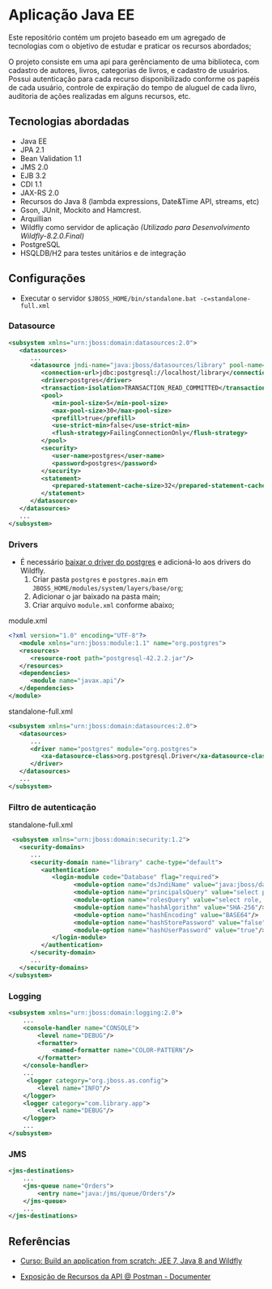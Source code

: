 # Aplicação Java EE

Este repositório contém um projeto baseado em um agregado de tecnologias com o objetivo de estudar e praticar os recursos abordados;

O projeto consiste em uma api para gerênciamento de uma biblioteca, com cadastro de autores, livros, categorias de livros, e cadastro de usuários. Possui autenticação para cada recurso disponibilizado conforme os papéis de cada usuário, controle de expiração do tempo de aluguel de cada livro, auditoria de ações realizadas em alguns recursos, etc.

## Tecnologias abordadas

- Java EE
- JPA 2.1
- Bean Validation 1.1
- JMS 2.0
- EJB 3.2
- CDI 1.1
- JAX-RS 2.0
- Recursos do Java 8 (lambda expressions, Date&Time API, streams, etc)
- Gson, JUnit, Mockito and Hamcrest.
- Arquillian
- Wildfly como servidor de aplicação _(Utilizado para Desenvolvimento Wildfly-8.2.0.Final)_
- PostgreSQL
- HSQLDB/H2 para testes unitários e de integração

## Configurações

- Executar o servidor `$JBOSS_HOME/bin/standalone.bat -c=standalone-full.xml`

### Datasource

```xml
<subsystem xmlns="urn:jboss:domain:datasources:2.0">
   <datasources>
      ...
      <datasource jndi-name="java:jboss/datasources/library" pool-name="library-pool" enabled="true" use-java-context="true">
         <connection-url>jdbc:postgresql://localhost/library</connection-url>
         <driver>postgres</driver>
         <transaction-isolation>TRANSACTION_READ_COMMITTED</transaction-isolation>
         <pool>
            <min-pool-size>5</min-pool-size>
            <max-pool-size>30</max-pool-size>
            <prefill>true</prefill>
            <use-strict-min>false</use-strict-min>
            <flush-strategy>FailingConnectionOnly</flush-strategy>
         </pool>
         <security>
            <user-name>postgres</user-name>
            <password>postgres</password>
         </security>
         <statement>
            <prepared-statement-cache-size>32</prepared-statement-cache-size>
         </statement>
      </datasource>
   </datasources>
   ...
</subsystem>
```

### Drivers

- É necessário [baixar o driver do postgres](https://jdbc.postgresql.org/download.html) e adicioná-lo aos drivers do Wildfly.
   1. Criar pasta `postgres` e `postgres.main` em `JBOSS_HOME/modules/system/layers/base/org`;
   2. Adicionar o jar baixado na pasta main;
   3. Criar arquivo `module.xml` conforme abaixo;

module.xml

```xml
<?xml version="1.0" encoding="UTF-8"?>
   <module xmlns="urn:jboss:module:1.1" name="org.postgres">
   <resources>
      <resource-root path="postgresql-42.2.2.jar"/>
   </resources>
   <dependencies>
      <module name="javax.api"/>
   </dependencies>
</module>
```

standalone-full.xml

```xml
<subsystem xmlns="urn:jboss:domain:datasources:2.0">
   <datasources>
      ...
      <driver name="postgres" module="org.postgres">
         <xa-datasource-class>org.postgresql.Driver</xa-datasource-class>
      </driver>
   </datasources>
   ...
</subsystem>
```

### Filtro de autenticação

standalone-full.xml

```xml
 <subsystem xmlns="urn:jboss:domain:security:1.2">
   <security-domains>
      ...
      <security-domain name="library" cache-type="default">
         <authentication>
            <login-module code="Database" flag="required">
                  <module-option name="dsJndiName" value="java:jboss/datasources/library"/>
                  <module-option name="principalsQuery" value="select password from lib_user where email=?"/>
                  <module-option name="rolesQuery" value="select role, 'Roles' from lib_user_role ur inner join lib_user u on u.id = ur.user_id where u.email=?"/>
                  <module-option name="hashAlgorithm" value="SHA-256"/>
                  <module-option name="hashEncoding" value="BASE64"/>
                  <module-option name="hashStorePassword" value="false"/>
                  <module-option name="hashUserPassword" value="true"/>
            </login-module>
         </authentication>
      </security-domain>
      ...
   </security-domains>
</subsystem>
```

### Logging
```xml
<subsystem xmlns="urn:jboss:domain:logging:2.0">
    ...
    <console-handler name="CONSOLE">
        <level name="DEBUG"/>
        <formatter>
            <named-formatter name="COLOR-PATTERN"/>
        </formatter>
    </console-handler>
    ...
     <logger category="org.jboss.as.config">
        <level name="INFO"/>
    </logger>
    <logger category="com.library.app">
        <level name="DEBUG"/>
    </logger>
    ...
</subsystem>
```

### JMS
```xml
<jms-destinations>
    ...
    <jms-queue name="Orders">
        <entry name="java:/jms/queue/Orders"/>
    </jms-queue>
    ...
</jms-destinations>
```

## Referências

- [Curso: Build an application from scratch: JEE 7, Java 8 and Wildfly](https://www.udemy.com/build-an-application-from-scratch-jee-7-java-8-and-wildfly)

- [Exposição de Recursos da API @ Postman - Documenter](https://documenter.getpostman.com/view/1862571/RWTkQyRZ)